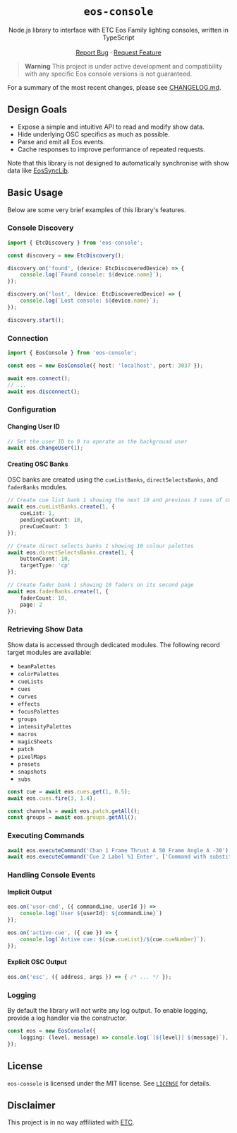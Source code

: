 <h1 align="center"><code>eos-console</code></h1>
    <p align="center">Node.js library to interface with ETC Eos Family lighting
    consoles, written in TypeScript
    <br />
    <br />
    <a href="https://github.com/douglasfinlay/node-eos-console/issues/new?template=bug-report.md">Report Bug</a>
    ·
    <a href="https://github.com/douglasfinlay/node-eos-console/issues/new?template=feature-request.md">Request Feature</a>
    </p>
</div>

> **Warning**
> This project is under active development and compatibility with any specific
> Eos console versions is not guaranteed.

For a summary of the most recent changes, please see
[CHANGELOG.md](https://github.com/douglasfinlay/node-eos-console/blob/main/CHANGELOG.md).

## Design Goals

- Expose a simple and intuitive API to read and modify show data.
- Hide underlying OSC specifics as much as possible.
- Parse and emit all Eos events.
- Cache responses to improve performance of repeated requests.

Note that this library is not designed to automatically synchronise with show
data like [EosSyncLib](https://github.com/ETCLabs/EosSyncLib).

## Basic Usage

Below are some very brief examples of this library's features.

### Console Discovery

```ts
import { EtcDiscovery } from 'eos-console';

const discovery = new EtcDiscovery();

discovery.on('found', (device: EtcDiscoveredDevice) => {
    console.log(`Found console: ${device.name}`);
});

discovery.on('lost', (device: EtcDiscoveredDevice) => {
    console.log(`Lost console: ${device.name}`);
});

discovery.start();
```

### Connection

```ts
import { EosConsole } from 'eos-console';

const eos = new EosConsole({ host: 'localhost', port: 3037 });

await eos.connect();
// ...
await eos.disconnect();
```

### Configuration

#### Changing User ID

```ts
// Set the user ID to 0 to operate as the background user
await eos.changeUser(1);
```

#### Creating OSC Banks

OSC banks are created using the `cueListBanks`, `directSelectsBanks`, and
`faderBanks` modules.

```ts
// Create cue list bank 1 showing the next 10 and previous 3 cues of cue list 1
await eos.cueListBanks.create(1, {
    cueList: 1,
    pendingCueCount: 10,
    prevCueCount: 3
});

// Create direct selects banks 1 showing 10 colour palettes
await eos.directSelectsBanks.create(1, {
    buttonCount: 10,
    targetType: 'cp'
});

// Create fader bank 1 showing 10 faders on its second page
await eos.faderBanks.create(1, {
    faderCount: 10,
    page: 2
});
```

### Retrieving Show Data

Show data is accessed through dedicated modules. The following record target
modules are available:

- `beamPalettes`
- `colorPalettes`
- `cueLists`
- `cues`
- `curves`
- `effects`
- `focusPalettes`
- `groups`
- `intensityPalettes`
- `macros`
- `magicSheets`
- `patch`
- `pixelMaps`
- `presets`
- `snapshots`
- `subs`

```ts
const cue = await eos.cues.get(1, 0.5);
await eos.cues.fire(3, 1.4);

const channels = await eos.patch.getAll();
const groups = await eos.groups.getAll();
```

### Executing Commands

```ts
await eos.executeCommand('Chan 1 Frame Thrust A 50 Frame Angle A -30');
await eos.executeCommand('Cue 2 Label %1 Enter', ['Command with substitutions']);
```

### Handling Console Events

#### Implicit Output

```ts
eos.on('user-cmd', ({ commandLine, userId }) =>
    console.log(`User ${userId}: ${commandLine}`)
});

eos.on('active-cue', ({ cue }) => {
    console.log(`Active cue: ${cue.cueList}/${cue.cueNumber}`);
});
```

#### Explicit OSC Output

```ts
eos.on('osc', ({ address, args }) => { /* ... */ });
```

### Logging

By default the library will not write any log output. To enable logging, provide
a log handler via the constructor.

```ts
const eos = new EosConsole({
    logging: (level, message) => console.log(`[${level}] ${message}`),
});
```

## License

`eos-console` is licensed under the MIT license. See
[`LICENSE`](https://github.com/douglasfinlay/node-eos-console/blob/main/LICENSE)
for details.

## Disclaimer

This project is in no way affiliated with [ETC](https://www.etcconnect.com/).
